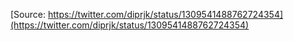 [Source: https://twitter.com/diprjk/status/1309541488762724354](https://twitter.com/diprjk/status/1309541488762724354)